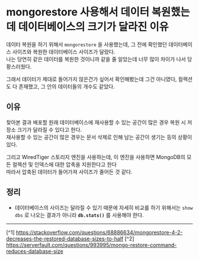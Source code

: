 # mongorestore 사용해서 데이터 복원했는데 데이터베이스의 크기가 달라진 이유
데이터 복원을 하기 위해서 `mongorestore` 을 사용했는데, 그 전에 확인했던 데이터베이스 사이즈와 복원한 데이터베이스 사이즈가 달랐다.<br>
나는 당연히 같은 데이터를 복원한 것이니까 같을 줄 알았는데 너무 많이 차이가 나서 당황스러웠다.

그래서 데이터가 제대로 들어가지 않은건가 싶어서 확인해봤는데 그건 아니였다, 컬렉션도 다 존재했고, 그 안의 데이터들의 개수도 같았다.

## 이유
찾아본 결과 배포할 원래 데이터베이스에 재사용할 수 있는 공간이 많은 경우 복원 시 저장소 크기가 달라질 수 있다고 한다.<br>
재사용할 수 있는 공간이 많은 경우는 문서 삭제로 인해 남는 공간이 생기는 등의 상황이 있다.

그리고 WiredTiger 스토리지 엔진을 사용하는데, 이 엔진을 사용하면 MongoDB의 모든 컬렉션 및 인덱스에 대한 압축을 지원한다고 한다<br>
따라서 압축된 데이터가 들어가져 사이즈가 줄어든 것 같다.

## 정리
- 데이터베이스의 사이즈는 달라질 수 있기 때문에 자세히 비교를 하기 위해서는 `show dbs` 로 나오는 결과가 아니라 **`db.stats()`** 를 사용해야 한다.

---

[^1] https://stackoverflow.com/questions/68886634/mongorestore-4-2-decreases-the-restored-database-sizes-to-half
[^2] https://serverfault.com/questions/993995/mongo-restore-command-reduces-database-size
